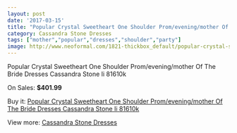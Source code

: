```yaml
---
layout: post
date: '2017-03-15'
title: "Popular Crystal Sweetheart One Shoulder Prom/evening/mother Of The Bride Dresses Cassandra Stone Ii 81610k"
category: Cassandra Stone Dresses
tags: ["mother","popular","dresses","shoulder","party"]
image: http://www.neoformal.com/1821-thickbox_default/popular-crystal-sweetheart-one-shoulder-prom-evening-mother-of-the-bride-dresses-cassandra-stone-ii-81610k.jpg
---
```

Popular Crystal Sweetheart One Shoulder Prom/evening/mother Of The Bride Dresses Cassandra Stone Ii 81610k

On Sales: **$401.99**
<a href="https://www.neoformal.com/en/cassandra-stone-dresses/652-popular-crystal-sweetheart-one-shoulder-prom-evening-mother-of-the-bride-dresses-cassandra-stone-ii-81610k.html"><amp-img layout="responsive" width="600" height="600" src="//www.neoformal.com/1821-thickbox_default/popular-crystal-sweetheart-one-shoulder-prom-evening-mother-of-the-bride-dresses-cassandra-stone-ii-81610k.jpg" alt="Popular Crystal Sweetheart One Shoulder Prom/evening/mother Of The Bride Dresses Cassandra Stone Ii 81610k 0" /></a>
<a href="https://www.neoformal.com/en/cassandra-stone-dresses/652-popular-crystal-sweetheart-one-shoulder-prom-evening-mother-of-the-bride-dresses-cassandra-stone-ii-81610k.html"><amp-img layout="responsive" width="600" height="600" src="//www.neoformal.com/1824-thickbox_default/popular-crystal-sweetheart-one-shoulder-prom-evening-mother-of-the-bride-dresses-cassandra-stone-ii-81610k.jpg" alt="Popular Crystal Sweetheart One Shoulder Prom/evening/mother Of The Bride Dresses Cassandra Stone Ii 81610k 1" /></a>
<a href="https://www.neoformal.com/en/cassandra-stone-dresses/652-popular-crystal-sweetheart-one-shoulder-prom-evening-mother-of-the-bride-dresses-cassandra-stone-ii-81610k.html"><amp-img layout="responsive" width="600" height="600" src="//www.neoformal.com/1823-thickbox_default/popular-crystal-sweetheart-one-shoulder-prom-evening-mother-of-the-bride-dresses-cassandra-stone-ii-81610k.jpg" alt="Popular Crystal Sweetheart One Shoulder Prom/evening/mother Of The Bride Dresses Cassandra Stone Ii 81610k 2" /></a>
<a href="https://www.neoformal.com/en/cassandra-stone-dresses/652-popular-crystal-sweetheart-one-shoulder-prom-evening-mother-of-the-bride-dresses-cassandra-stone-ii-81610k.html"><amp-img layout="responsive" width="600" height="600" src="//www.neoformal.com/1822-thickbox_default/popular-crystal-sweetheart-one-shoulder-prom-evening-mother-of-the-bride-dresses-cassandra-stone-ii-81610k.jpg" alt="Popular Crystal Sweetheart One Shoulder Prom/evening/mother Of The Bride Dresses Cassandra Stone Ii 81610k 3" /></a>

Buy it: [Popular Crystal Sweetheart One Shoulder Prom/evening/mother Of The Bride Dresses Cassandra Stone Ii 81610k](https://www.neoformal.com/en/cassandra-stone-dresses/652-popular-crystal-sweetheart-one-shoulder-prom-evening-mother-of-the-bride-dresses-cassandra-stone-ii-81610k.html "Popular Crystal Sweetheart One Shoulder Prom/evening/mother Of The Bride Dresses Cassandra Stone Ii 81610k")

View more: [Cassandra Stone Dresses](https://www.neoformal.com/en/8-cassandra-stone-dresses "Cassandra Stone Dresses")